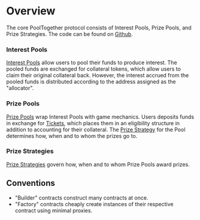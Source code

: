 # Overview

The core PoolTogether protocol consists of Interest Pools, Prize Pools, and Prize Strategies.  The code can be found on [Github](https://github.com/pooltogether/pooltogether-contracts).

### Interest Pools

[Interest Pools](prize-pool/interestpool.md) allow users to pool their funds to produce interest.  The pooled funds are exchanged for collateral tokens, which allow users to claim their original collateral back.  However, the interest accrued from the pooled funds is distributed according to the address assigned as the "allocator".

### Prize Pools

[Prize Pools](prize-pool/) wrap Interest Pools with game mechanics.  Users deposits funds in exchange for [Tickets](prize-pool/ticket.md), which places them in an eligibility structure in addition to accounting for their collateral.   The [Prize Strategy](prize-strategy/) for the Pool determines how, when and to whom the prizes go to.

### Prize Strategies

[Prize Strategies](prize-strategy/) govern how, when and to whom Prize Pools award prizes.

## Conventions

* "Builder" contracts construct many contracts at once.
* "Factory" contracts cheaply create instances of their respective contract using minimal proxies.



